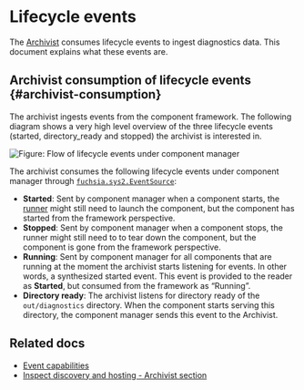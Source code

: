 # Lifecycle events

The [Archivist][archivist] consumes lifecycle events to ingest diagnostics data. This document
explains what these events are.

## Archivist consumption of lifecycle events {#archivist-consumption}

The archivist ingests events from the component framework.
The following diagram shows a very high level overview of the three lifecycle events
(started, directory_ready and stopped) the archivist is interested in.

![Figure: Flow of lifecycle events under component manager](component_manager_lifecycle_flow.png)

The archivist consumes the following lifecycle events under component manager through
[`fuchsia.sys2.EventSource`][event_source]:

- **Started**: Sent by component manager when a component starts, the [runner] might still
  need to launch the component, but the component has started from the framework perspective.
- **Stopped**: Sent by component manager when a component stops, the runner might still need to to
  tear down the component, but the component is gone from the framework perspective.
- **Running**: Sent by component manager for all components that are running at the moment the
  archivist starts listening for events. In other words, a synthesized started event. This event
  is provided to the reader as **Started**, but consumed from the framework as “Running”.
- **Directory ready**: The archivist listens for directory ready of the `out/diagnostics`
  directory. When the component starts serving this directory, the component manager sends this
  event to the Archivist.

## Related docs

- [Event capabilities][event_capabilities]
- [Inspect discovery and hosting - Archivist section][inspect_discovery_hosting]


[archivist]: /docs/reference/diagnostics/inspect/tree.md#archivist
[event_source]: https://fuchsia.dev/reference/fidl/fuchsia.sys2#EventSource
[event_capabilities]: /docs/concepts/components/v2/capabilities/event.md
[inspect_discovery_hosting]: /docs/reference/diagnostics/inspect/tree.md#archivist
[runner]: /docs/glossary#runner
